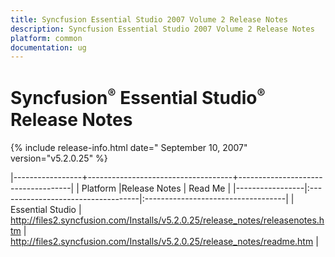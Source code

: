 ```yaml
---
title: Syncfusion Essential Studio 2007 Volume 2 Release Notes  
description: Syncfusion Essential Studio 2007 Volume 2 Release Notes  
platform: common
documentation: ug
---
```


# Syncfusion<sup style="font-size:70%">&reg;</sup>   Essential Studio<sup style="font-size:70%">&reg;</sup> Release Notes  

{% include release-info.html date=" September 10, 2007"  version="v5.2.0.25" %} 


|-----------------+------------------------------------+------------------------------------|
|   Platform      |Release Notes                       | Read Me                            |
|-----------------|:-----------------------------------|:-----------------------------------|
| Essential Studio  | <http://files2.syncfusion.com/Installs/v5.2.0.25/release_notes/releasenotes.htm> | <http://files2.syncfusion.com/Installs/v5.2.0.25/release_notes/readme.htm> |
